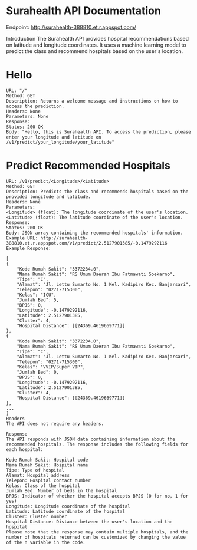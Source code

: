 # Surahealth API Documentation

Endpoint: http://surahealth-388810.et.r.appspot.com/

Introduction
The Surahealth API provides hospital recommendations based on latitude and longitude coordinates. It uses a machine learning model to predict the class and recommend hospitals based on the user's location.


# Hello
	URL: "/"
	Method: GET
	Description: Returns a welcome message and instructions on how to access the prediction.
	Headers: None
	Parameters: None
	Response:
	Status: 200 OK
	Body: "Hello, this is Surahealth API. To access the prediction, please enter your longitude and latitude on /v1/predict/your_longitude/your_latitude"
	
# Predict Recommended Hospitals
	URL: /v1/predict/<Longitude>/<Latitude>
	Method: GET
	Description: Predicts the class and recommends hospitals based on the provided longitude and latitude.
	Headers: None
	Parameters:
	<Longitude> (float): The longitude coordinate of the user's location.
	<Latitude> (float): The latitude coordinate of the user's location.
	Response:
	Status: 200 OK
	Body: JSON array containing the recommended hospitals' information.
	Example URL: http://surahealth-388810.et.r.appspot.com/v1/predict/2.5127901385/-0.1479292116
	Example Response:

	[
    {
        "Kode Rumah Sakit": "3372234.0",
        "Nama Rumah Sakit": "RS Umum Daerah Ibu Fatmawati Soekarno",
        "Tipe": "C",
        "Alamat": "Jl. Lettu Sumarto No. 1 Kel. Kadipiro Kec. Banjarsari",
        "Telepon": "0271-715300",
        "Kelas": "ICU",
        "Jumlah Bed": 5,
        "BPJS": 0,
        "Longitude": -0.1479292116,
        "Latitude": 2.5127901385,
        "Cluster": 4,
        "Hospital Distance": [[24369.4619669771]]
    },
    {
        "Kode Rumah Sakit": "3372234.0",
        "Nama Rumah Sakit": "RS Umum Daerah Ibu Fatmawati Soekarno",
        "Tipe": "C",
        "Alamat": "Jl. Lettu Sumarto No. 1 Kel. Kadipiro Kec. Banjarsari",
        "Telepon": "0271-715300",
        "Kelas": "VVIP/Super VIP",
        "Jumlah Bed": 0,
        "BPJS": 0,
        "Longitude": -0.1479292116,
        "Latitude": 2.5127901385,
        "Cluster": 4,
        "Hospital Distance": [[24369.4619669771]]
    },
    ...
	]
	Headers
	The API does not require any headers.

	Response
	The API responds with JSON data containing information about the recommended hospitals. The response includes the following fields for each hospital:

	Kode Rumah Sakit: Hospital code
	Nama Rumah Sakit: Hospital name
	Tipe: Type of hospital
	Alamat: Hospital address
	Telepon: Hospital contact number
	Kelas: Class of the hospital
	Jumlah Bed: Number of beds in the hospital
	BPJS: Indicator of whether the hospital accepts BPJS (0 for no, 1 for yes)
	Longitude: Longitude coordinate of the hospital
	Latitude: Latitude coordinate of the hospital
	Cluster: Cluster number
	Hospital Distance: Distance between the user's location and the hospital
	Please note that the response may contain multiple hospitals, and the number of hospitals returned can be customized by changing the value of the n variable in the code.
